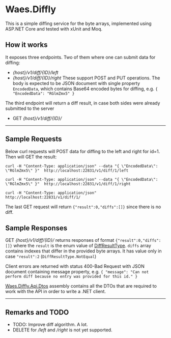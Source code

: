 Waes.Diffly
===================

This is a simple diffing service for the byte arrays, implemented using ASP.NET Core and tested with xUnit and Moq.

How it works
----------
It exposes three endpoints. Two of them where one can submit data for diffing: 
 - _{host}/v1/diff/{ID}/left_
 - _{host}/v1/diff/{ID}/right_
 These support POST and PUT operations. The body is expected to be JSON document with single property `EncodedData`, which contains Base64 encoded bytes for diffing, e.g. `{ "EncodedData": "RGlmZmx5" }`
 
The third endpoint will return a diff result, in case both sides were already submitted to the server
 - GET _{host}/v1/diff/{ID}/_

----------

Sample Requests
-------------
Below curl requests will POST data for diffing to the left and right for id=1. Then will GET the result:

    curl -H "Content-Type: application/json" --data "{ \"EncodedData\": \"RGlmZmx5\" }"  http://localhost:22831/v1/diff/1/left
    
    curl -H "Content-Type: application/json" --data "{ \"EncodedData\": \"RGlmZmx5\" }"  http://localhost:22831/v1/diff/1/right
    
    curl -H "Content-Type: application/json" http://localhost:22831/v1/diff/1/

The last GET request will return `{"result":0,"diffs":[]}` since there is no diff.

Sample Responses
-------------
GET _{host}/v1/diff/{ID}/_ returns responses of format `{"result":0,"diffs":[]}` where the `result` is the enum value of [DiffResultType](https://github.com/theberserker/Waes.Diffly/blob/master/src/Waes.Diffly.Api.Dtos/Enums/DiffResultType.cs). `diffs` array contains indexes that differ in the provided byte arrays. It has value only in case `"result":2` (`DiffResultType.NotEqual`)

Client errors are returned with status 400-Bad Request with JSON document containing message property, e.g.  `{ "message": "Can not perform diff because no entry was provided for this id." }`


[Waes.Diffly.Api.Dtos](https://github.com/theberserker/Waes.Diffly/tree/master/src/Waes.Diffly.Api.Dtos) assembly contains all the DTOs that are required to work with the API in order to write a .NET client.

----------

Remarks and TODO
-------------
 - TODO: Improve diff algorithm. A lot.
 - DELETE for _/left_ and _/right_ is not yet supported.